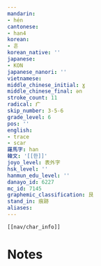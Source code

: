 ```yaml
---
mandarin:
- hén
cantonese:
- han4
korean:
- 흔
korean_native: ''
japanese:
- KON
japanese_nanori: ''
vietnamese:
middle_chinese_initial: ɣ
middle_chinese_final: ən
stroke_count: 11
radical: 疒
skip_number: 3-5-6
grade_level: 6
pos: ''
english:
- trace
- scar
羅馬字: han
韓文: '[[한]]'
joyo_level: 表外字
hsk_level: ''
hanmun_edu_level: ''
danayo_id: 6227
mc_id: 7145
graphemic_classification: 艮
stand_in: 痕跡
aliases:
---
```

```meta-bind-embed
[[nav/char_info]]
```

# Notes
